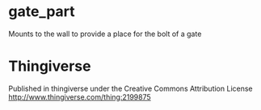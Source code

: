 # gate_part
Mounts to the wall to provide a place for the bolt of a gate

# Thingiverse
Published in thingiverse under the Creative Commons Attribution License
http://www.thingiverse.com/thing:2199875

